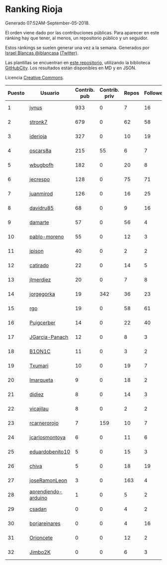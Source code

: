 # Ranking Rioja

Generado 07:52AM-September-05-2018.

El orden viene dado por las contribuciones públicas. Para aparecer en este ránking hay que tener, al menos, un repositorio público y un seguidor.

Estos ránkings se suelen generar una vez a la semana. Generados por [Israel Blancas @iblancasa](https://github.com/iblancasa/) [(Twitter)](https://twitter.com/iblancasa).

Las plantillas se encuentran en [este repositorio](https://github.com/iblancasa/GH-Spanish-Ranking), utilizando la biblioteca [GitHubCity](https://github.com/iblancasa/GitHubCity). Los resultados están disponibles en MD y en JSON.

Licencia [Creative Commons](https://creativecommons.org/licenses/by/4.0/).

| Puesto   |  Usuario  | Contrib. pub | Contrib. priv |Repos| Followers | Desde |  Avatar  |
|----------|-----------|--------------|---------------|-----|-----------|-------|----------|
|1|[jynus](https://github.com/jynus)|933|0|7|16|2014-08-28|![jynus]()|
|2|[stronk7](https://github.com/stronk7)|679|0|62|58|2009-12-14|![stronk7]()|
|3|[iderioja](https://github.com/iderioja)|327|0|10|19|2013-07-25|![iderioja]()|
|4|[oscars8a](https://github.com/oscars8a)|215|55|6|7|2017-11-13|![oscars8a]()|
|5|[wbugbofh](https://github.com/wbugbofh)|182|0|20|8|2013-04-24|![wbugbofh]()|
|6|[jecrespo](https://github.com/jecrespo)|128|0|75|71|2012-03-15|![jecrespo]()|
|7|[juanmirod](https://github.com/juanmirod)|126|0|16|25|2013-02-27|![juanmirod]()|
|8|[davidru85](https://github.com/davidru85)|68|0|9|16|2010-11-08|![davidru85]()|
|9|[damarte](https://github.com/damarte)|57|0|56|4|2013-04-30|![damarte]()|
|10|[pablo-moreno](https://github.com/pablo-moreno)|55|0|12|3|2014-07-18|![pablo-moreno]()|
|11|[jpison](https://github.com/jpison)|40|0|2|2|2013-12-02|![jpison]()|
|12|[catirado](https://github.com/catirado)|22|0|14|5|2010-08-04|![catirado]()|
|13|[jlmerdiez](https://github.com/jlmerdiez)|20|0|7|8|2014-01-24|![jlmerdiez]()|
|14|[jorgegorka](https://github.com/jorgegorka)|19|342|36|23|2008-05-07|![jorgegorka]()|
|15|[rgo](https://github.com/rgo)|19|0|58|61|2009-01-16|![rgo]()|
|16|[Puigcerber](https://github.com/Puigcerber)|14|0|22|40|2011-06-22|![Puigcerber]()|
|17|[JGarcia-Panach](https://github.com/JGarcia-Panach)|12|0|8|3|2015-07-08|![JGarcia-Panach]()|
|18|[B1ON1C](https://github.com/B1ON1C)|11|0|3|2|2017-05-23|![B1ON1C]()|
|19|[Txumari](https://github.com/Txumari)|10|0|19|7|2010-09-16|![Txumari]()|
|20|[lmarqueta](https://github.com/lmarqueta)|9|0|18|2|2015-09-17|![lmarqueta]()|
|21|[didiez](https://github.com/didiez)|8|0|14|3|2011-02-22|![didiez]()|
|22|[vicajilau](https://github.com/vicajilau)|8|0|2|2|2017-12-01|![vicajilau]()|
|23|[rcarnerorojo](https://github.com/rcarnerorojo)|7|159|10|7|2014-04-17|![rcarnerorojo]()|
|24|[jcarlosmontoya](https://github.com/jcarlosmontoya)|6|0|11|6|2014-05-23|![jcarlosmontoya]()|
|25|[eduardobenito10](https://github.com/eduardobenito10)|5|0|15|3|2011-09-06|![eduardobenito10]()|
|26|[chiva](https://github.com/chiva)|5|0|18|19|2010-06-15|![chiva]()|
|27|[joseRamonLeon](https://github.com/joseRamonLeon)|3|0|163|4|2012-04-26|![joseRamonLeon]()|
|28|[aprendiendo-arduino](https://github.com/aprendiendo-arduino)|1|0|5|2|2016-09-02|![aprendiendo-arduino]()|
|29|[csadan](https://github.com/csadan)|0|0|4|2|2014-01-21|![csadan]()|
|30|[borjareinares](https://github.com/borjareinares)|0|0|4|16|2011-01-26|![borjareinares]()|
|31|[Orioncete](https://github.com/Orioncete)|0|0|12|2|2016-03-12|![Orioncete]()|
|32|[Jimbo2K](https://github.com/Jimbo2K)|0|0|6|3|2016-03-15|![Jimbo2K]()|
